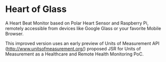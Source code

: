 Heart of Glass
==============

A Heart Beat Monitor based on Polar Heart Sensor and Raspberry Pi, 
remotely accessible from devices like Google Glass or your favorite Mobile Browser.

This improved version uses an early preview of Units of Measurement API (http://www.unitsofmeasurement.org/)
proposed JSR for Units of Measurement as a Healthcare and Remote Health Monitoring PoC.
